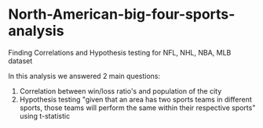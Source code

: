 # North-American-big-four-sports-analysis
Finding Correlations and Hypothesis testing for NFL, NHL, NBA, MLB dataset  
  
In this analysis we answered 2 main questions:    
1) Correlation between win/loss ratio's and population of the city  
2) Hypothesis testing "given that an area has two sports teams in different sports, those teams will perform the same within their respective sports" using t-statistic

